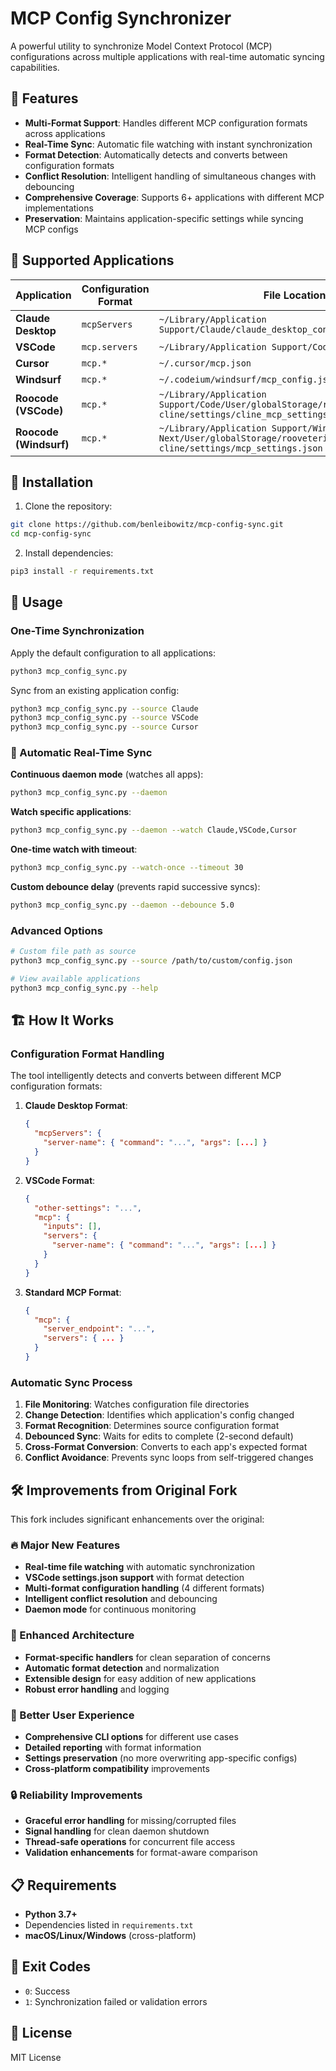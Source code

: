# MCP Config Synchronizer

A powerful utility to synchronize Model Context Protocol (MCP) configurations across multiple applications with real-time automatic syncing capabilities.

## 🚀 Features

- **Multi-Format Support**: Handles different MCP configuration formats across applications
- **Real-Time Sync**: Automatic file watching with instant synchronization
- **Format Detection**: Automatically detects and converts between configuration formats
- **Conflict Resolution**: Intelligent handling of simultaneous changes with debouncing
- **Comprehensive Coverage**: Supports 6+ applications with different MCP implementations
- **Preservation**: Maintains application-specific settings while syncing MCP configs

## 📱 Supported Applications

| Application | Configuration Format | File Location |
|-------------|---------------------|---------------|
| **Claude Desktop** | `mcpServers` | `~/Library/Application Support/Claude/claude_desktop_config.json` |
| **VSCode** | `mcp.servers` | `~/Library/Application Support/Code/User/settings.json` |
| **Cursor** | `mcp.*` | `~/.cursor/mcp.json` |
| **Windsurf** | `mcp.*` | `~/.codeium/windsurf/mcp_config.json` |
| **Roocode (VSCode)** | `mcp.*` | `~/Library/Application Support/Code/User/globalStorage/rooveterinaryinc.roo-cline/settings/cline_mcp_settings.json` |
| **Roocode (Windsurf)** | `mcp.*` | `~/Library/Application Support/Windsurf - Next/User/globalStorage/rooveterinaryinc.roo-cline/settings/mcp_settings.json` |

## 🔧 Installation

1. Clone the repository:
```bash
git clone https://github.com/benleibowitz/mcp-config-sync.git
cd mcp-config-sync
```

2. Install dependencies:
```bash
pip3 install -r requirements.txt
```

## 📖 Usage

### One-Time Synchronization

Apply the default configuration to all applications:
```bash
python3 mcp_config_sync.py
```

Sync from an existing application config:
```bash
python3 mcp_config_sync.py --source Claude
python3 mcp_config_sync.py --source VSCode
python3 mcp_config_sync.py --source Cursor
```

### 🤖 Automatic Real-Time Sync

**Continuous daemon mode** (watches all apps):
```bash
python3 mcp_config_sync.py --daemon
```

**Watch specific applications**:
```bash
python3 mcp_config_sync.py --daemon --watch Claude,VSCode,Cursor
```

**One-time watch with timeout**:
```bash
python3 mcp_config_sync.py --watch-once --timeout 30
```

**Custom debounce delay** (prevents rapid successive syncs):
```bash
python3 mcp_config_sync.py --daemon --debounce 5.0
```

### Advanced Options

```bash
# Custom file path as source
python3 mcp_config_sync.py --source /path/to/custom/config.json

# View available applications
python3 mcp_config_sync.py --help
```

## 🏗️ How It Works

### Configuration Format Handling

The tool intelligently detects and converts between different MCP configuration formats:

1. **Claude Desktop Format**:
   ```json
   {
     "mcpServers": {
       "server-name": { "command": "...", "args": [...] }
     }
   }
   ```

2. **VSCode Format**:
   ```json
   {
     "other-settings": "...",
     "mcp": {
       "inputs": [],
       "servers": {
         "server-name": { "command": "...", "args": [...] }
       }
     }
   }
   ```

3. **Standard MCP Format**:
   ```json
   {
     "mcp": {
       "server_endpoint": "...",
       "servers": { ... }
     }
   }
   ```

### Automatic Sync Process

1. **File Monitoring**: Watches configuration file directories
2. **Change Detection**: Identifies which application's config changed
3. **Format Recognition**: Determines source configuration format
4. **Debounced Sync**: Waits for edits to complete (2-second default)
5. **Cross-Format Conversion**: Converts to each app's expected format
6. **Conflict Avoidance**: Prevents sync loops from self-triggered changes

## 🛠️ Improvements from Original Fork

This fork includes significant enhancements over the original:

### 🔥 Major New Features
- **Real-time file watching** with automatic synchronization
- **VSCode settings.json support** with format detection
- **Multi-format configuration handling** (4 different formats)
- **Intelligent conflict resolution** and debouncing
- **Daemon mode** for continuous monitoring

### 🧠 Enhanced Architecture
- **Format-specific handlers** for clean separation of concerns
- **Automatic format detection** and normalization
- **Extensible design** for easy addition of new applications
- **Robust error handling** and logging

### 🎯 Better User Experience
- **Comprehensive CLI options** for different use cases
- **Detailed reporting** with format information
- **Settings preservation** (no more overwriting app-specific configs)
- **Cross-platform compatibility** improvements

### 🔒 Reliability Improvements
- **Graceful error handling** for missing/corrupted files
- **Signal handling** for clean daemon shutdown
- **Thread-safe operations** for concurrent file access
- **Validation enhancements** for format-aware comparison

## 📋 Requirements

- **Python 3.7+**
- Dependencies listed in `requirements.txt`
- **macOS/Linux/Windows** (cross-platform)

## 🚦 Exit Codes

- `0`: Success
- `1`: Synchronization failed or validation errors

## 📄 License

MIT License